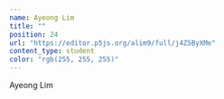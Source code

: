 ```yaml
---
name: Ayeong Lim
title: ""
position: 24
url: "https://editor.p5js.org/alim9/full/j4Z5ByXMe"
content_type: student
color: "rgb(255, 255, 255)"
---
```


Ayeong Lim
